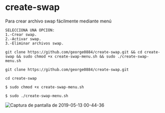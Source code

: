 # create-swap
Para crear archivo swap fácilmente mediante menú

 ```* SCRIPT PARA CREAR ARCHIVO SWAP * 
 SELECCIONA UNA OPCIÓN:
 1.-Crear swap.
 2.-Activar swap.
 3.-Eliminar archivos swap.
 ```
 ```
 git clone https://github.com/george0884/create-swap.git && cd create-swap && sudo chmod +x create-swap-menu.sh && sudo ./create-swap-menu.sh
 ```
``` 
git clone https://github.com/george0884/create-swap.git

cd create-swap

$ sudo chmod +x create-swap-menu.sh

$ sudo ./create-swap-menu.sh
```
![Captura de pantalla de 2019-05-13 00-44-36](https://user-images.githubusercontent.com/11846298/57594867-77bc3a00-7518-11e9-83b2-8418d03c2df4.png)
